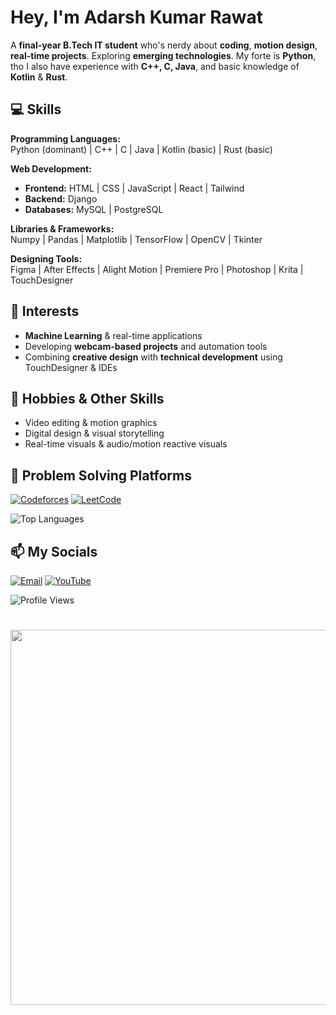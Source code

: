 # Hey, I'm Adarsh Kumar Rawat  

A **final-year B.Tech IT student** who's nerdy about **coding**, **motion design**, **real-time projects**. Exploring **emerging technologies**. My forte is **Python**, tho I also have experience with **C++, C, Java**, and basic knowledge of **Kotlin** & **Rust**.  


## 💻 Skills

**Programming Languages:**  
Python (dominant) | C++ | C | Java | Kotlin (basic) | Rust (basic)  

**Web Development:**  
- **Frontend:** HTML | CSS | JavaScript | React | Tailwind  
- **Backend:** Django  
- **Databases:** MySQL | PostgreSQL  

**Libraries & Frameworks:**  
Numpy | Pandas | Matplotlib | TensorFlow | OpenCV | Tkinter  

**Designing Tools:**  
Figma | After Effects | Alight Motion | Premiere Pro | Photoshop | Krita | TouchDesigner  


## 🌟 Interests

- **Machine Learning** & real-time applications  
- Developing **webcam-based projects** and automation tools  
- Combining **creative design** with **technical development** using TouchDesigner & IDEs  


## 🎨 Hobbies & Other Skills

- Video editing & motion graphics  
- Digital design & visual storytelling  
- Real-time visuals & audio/motion reactive visuals  

## 🧮 Problem Solving Platforms

[![Codeforces](https://img.shields.io/badge/Codeforces-1f6feb?style=for-the-badge&logo=codeforces&logoColor=white)](https://codeforces.com/profile/isanz)  [![LeetCode](https://img.shields.io/badge/LeetCode-FFA116?style=for-the-badge&logo=leetcode&logoColor=black)](https://leetcode.com/u/isanz/)

<!-- CF-STATS:START -->

<!-- CF-STATS:END -->


![Top Languages](https://github-readme-stats.vercel.app/api/top-langs/?username=Adarsh-kumar-rawat&layout=compact&theme=transparent&hide_border=true)  


## 📫 My Socials

[![Email](https://img.shields.io/badge/Email-D14836?style=for-the-badge&logo=gmail&logoColor=white)](mailto:adarsh0489@gmail.com)  [![YouTube](https://img.shields.io/badge/YouTube-%23FF0000?style=for-the-badge&logo=youtube&logoColor=white)](https://www.youtube.com/@imsanzu)  



![Profile Views](https://visitor-badge.laobi.icu/badge?page_id=Adarsh-kumar-rawat.Adarsh-kumar-rawat)
<h1 align="center">
  <img src="https://media1.tenor.com/m/NU6NSV19HfgAAAAd/denji-makima.gif" width="600" style="filter: grayscale(100%); transition: 0.3s;" onmouseover="this.style.filter='grayscale(0%)'" onmouseout="this.style.filter='grayscale(100%)'" />
</h1>


